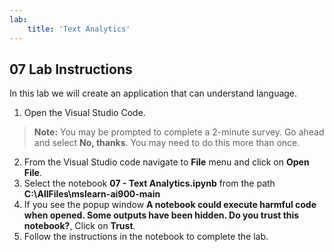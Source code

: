 ```yaml
---
lab:
    title: 'Text Analytics'
---
```


## 07 Lab Instructions
In this lab we will create an application that can understand language.

1. Open the Visual Studio Code.
>**Note:** You may be prompted to complete a 2-minute survey. Go ahead and select **No, thanks**. You may need to do this more than once.
2. From the Visual Studio code navigate to **File** menu and click on **Open File**.
3. Select the notebook **07 - Text Analytics.ipynb** from the path **C:\AllFiles\mslearn-ai900-main**
4. If you see the popup window **A notebook could execute harmful code when opened. Some outputs have been hidden. Do you trust this notebook?**, Click on **Trust**.
5. Follow the instructions in the notebook to complete the lab.

